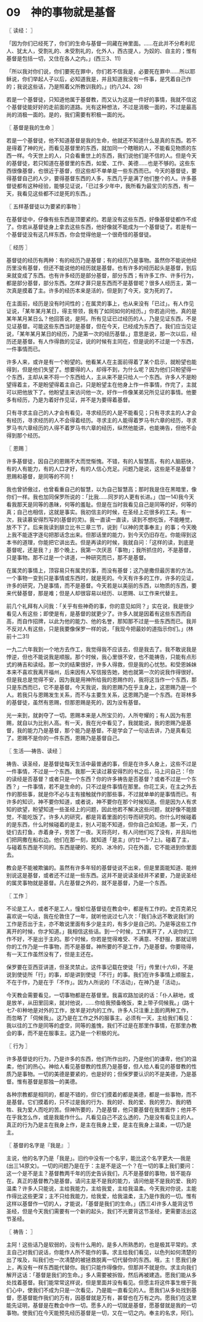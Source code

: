 # 09　神的事物就是基督



〖 读经： 〗

「因为你们已经死了，你们的生命与基督一同藏在神里面。……在此并不分希利尼人、犹太人，受割礼的、未受割礼的，化外人，西古提人，为奴的、自主的；惟有基督是包括一切，又住在各人之内。」(西三3、11)

「所以我对你们说，你们要死在罪中，你们若不信我是，必要死在罪中……所以耶稣说，你们举起人子以后，必知道我是，并且知道我没有一件事，是凭着自己作的；我说这些话，乃是照着父所教训我的。」(约八24、28)

若是一个基督徒，只知道他属于基督教，而又认为这是一件好的事情，我就不信这个基督徒能好好的走前面的道路。光有这种想法，不过是消极一面的，不过是最高尚的消极一面的。是的，我们需要有积极一面的光。



〖 基督是我的生命 〗

若是一个基督徒，他不知道基督是我的生命，他就还不知道什么是真的东西。若不是得着了神的光，而看见基督里的东西，就加同一个瞎眼的人，不能看见物质的东西一样。今天世上的人，只会看重世上的东西，我们说他们是不信的人。但是今天的基督徒，若只知道在基督里的东西，如爱、工作、美德……也是不够的。这些东西很像基督，也很近于基督，但这些却不单单是一些东西而已。今天的基督徒，要得基督自己的人少，要得基督东西的人多，东西几乎是满了他们整个的人。许多基督徒都有这种经验，能够见证说，「已过多少年中，我所看为最宝贝的东西，有一天，我看见这些都不过是死的东西。」



〖 五样基督徒以为要紧的事物 〗

在基督徒中，仔像有些东西是顶要紧的。若是没有这些东西，好像基督徒都作不成了。你若从基督徒身上拿去这些东西，他好像就不能成为一个基督徒了。若是有一个基督徒没有这几样东西，你会觉得他是一个很奇怪的基督徒。



〖 经历 〗

基督徒的经历有两种：有的经历乃是基督；有的经历乃是事物。虽然你不能说他经历里没有基督，但还不能说他的经历就是基督。也有许多的经历起头是基督，到后来就变成了东西。也有许多经历是部分基督，部分东西；有许多工作、许多行为，都是部分基督，部分东西。怎样才萛只是东西而不是基督呢？很多人经历主，第一次真是摸着了主。许多的经历本来是活的，但是到了今天，变为死的了。

在主面前，经历是没有时间性的；在属灵的事上，也从来没有「已过」。有人作见证说，「某年某月某日，得主带领，我有了如同如何的经历。」你若追问他，真的是某年某月某日么？他回答说，是阿。所有见证已过经历的人，乃是见证东西，不是见证基督。可能这些东西当时是基督，但在今天，已经成为东西了。我们应当见证说，「某年某月某日的经历，乃是第一次的经历基督。」意思是说，那一次以后，经历还是基督。有人作得救的见证，说的时候有主同在，但是说的不过是一个东西，一件事情而已。

许多人来，或许是有一个盼望的。他看某人在主面前得着了某个启示，就盼望也能得到，但是他们失望了。想要得的人，却得不到，为什么呢？因为他们只盼望得一个东西，主却从来不将一个东西给人，主从来不是只给人一个东西。许多人不是盼望得着主，不是盼望得着主自己，只是盼望主在他身上作一件事情，作完了，主就可以把他放下了。他盼望主来访问他一次，好作一件像某弟兄所见证的事情。他要多有经历，乃是为着好作见证，并不是为要得着基督。

只有寻求主自己的人才会有看见，寻求经历的人是不能看见；只有寻求主的人才会有经历，寻求经历的人不会得着经历。寻求主的人能得着罗马书六章的经历，寻求罗马书六章经历的人得不着罗马书六章的经历，纵然他能讲，也能祷告，但他不会得到那个经历。



〖 恩赐 〗

许多基督徒，因自己的恩赐不大而觉惭愧。不错，有的人智慧高，有的人脑筋快，有的人有能力，有的人口才好，有的人信心充足。问题乃是说，这些是不是基督？恩赐和基督，是同等的不同！

我也曾骄傲过，也曾看重自己的智慧，以为自己智慧高；那时我是住在黑暗里，像你们一样。我也加同保罗所说的：「比我……同岁的人更有长进。」(加一14)我今天看我那天是同等的愚昧，何等的羞耻。但是在当时我看见自己是同等的好，何等的真；自己也相信，这就是事实。我初信主的时候，在圣经上花很多的工夫。有一次，我读慕安得烈写的(基督的灵)。我一直读一直读，读到不想吃饭，不能睡觉，放不下了。后来我读到腓立比书三章三节，说到「以神的灵事奉主」的事；今天晚上我不能逐字逐句把那话念出来。但那话里的能力，到今天仍旧存在。你能得到这本书的道理，你能把它讲出去。但是再读的时候，我就自问：「这样的读，到底是基督呢，还是我？」那个晚上，我第一次厌恶「事物」；我所抓住的，不是基督，只是事物。那不过是一个讲道，一种研究而已，那不是基督。

在属灵的事情上，顶容易只有属灵的事，而没有基督；这乃是撒但最厉害的方法。一个事物一变到只是事情或东西时，就是死的。今天有许多的工作，许多的见证，许多的研究，乃是事情，而不是基督。今天若是以美丽的东西，以物质的东西，要来代替基督，那是难；但是人却很容易以经历、以恩赐、以工作来代替主。

前几个礼拜有人问我：「关乎有些神奇的事，你的意见如同？」实在说，我是很少看见人有这些；即使是有，是基督的就更少了。许多人就是因着有这些东西而自高，而自作招牌，以此为他的能力、他的名誉，那知那不过是一些东西而已。我并不反对人有这些，只是我要像保罗一样的说，「我现今把最妙的道指示你们。」(林前十二31)

一九二六年我到一个地方去作工，我觉得我不应该去，但是我去了。我不敢说我是悖逆，但也不能说我是顺服。那个时候，我心里很不安，也不能祷告，只能有点形式的祷吉和读经。那一次的结果很好，许多人得救，但是我的心忧愁。和受恩姊妹本来不喜欢我离开福州，后来因有人写信报告她，她也就第一次的说我作得很好。但是我总是觉得不安，因为我是用神所给我的恩赐作的，我将这当作一个东西，那只是东西而已，它不是基督。今天我说，我的恩赐乃在乎主身上，这恩赐乃是一个人。若我只与恩赐发生关系，而不与主要生关系，这恩赐乃是一个东西。在哥林多的基督徒，虽然有恩赐，但那恩赐是死的，因为没有基督。

光一来到，就剥夺了一切。恩赐本来是人所宝贝的，人所夸耀的；有人因为有恩赐，就自以为比别人高。有一天，我在光中看见了，我就能说，我的恩赐乃是基督，我的能力乃是基督，那个能乃是基督。不是学会了一句话去讲，乃是真看见了。恩赐不是你的一件东西，恩赐乃是基督自己。



〖 生活──祷告、读经 〗

祷告、读圣经，是基督徒每天生活中最普通的事，但是在许多人身上，这些不过是一件事情，不过是一个东西。我那一天读过慕安得烈的书之后，马上问自己：「你的读经是否基督？或者只是一个东西？你的许多祷告是否基督？或者不过是一个东西？」一件事情，若不是生命的，只不过是件事情在那里。你花工夫，在主之外去作的那些事，就是你不必与主有接触就作的那些事，不过就单单的是事情而已。有许多的知识，神不要你知道，或者说，神不要你在那个时候知道。但是因为人有求知的欲望，盼望知道一些圣经上的问题，因此他若不解决这些问题，就好像不能腄觉，不能吃饭了。许多人的研究，都是背着里面的引导而研究的。你什么时候碰着的是东西，什么时候碰着的是主，别人可能不知道，但你自己会知道。那一天，门徒们去打鱼，赤着身子，劳苦了一夜。天将亮时，有人问他们吃了没有，并且叫他们把网撒在船右边。他们在那一刻，就知道「是主」(约廿一1-7上)。碰着了主，与碰着东西是不同的。东西是硬的、死的、冰冷的，只在外面，它不能进到你里面去。

教会是不能被欺骗的。虽然有许多年轻的基督徒说不出来，但是里面能知道、能辨别说这是基督，或者还不过是一些东西。这并不是说读圣经并不紧要，乃是说圣经的属灵事物就是基督。凡在基督之外的，就不是基督，乃是一个东西。



〖 工作 〗

不论是工人，或者不是工人，憧蚧位基督徒在教会中，都是有工作的。史百克弟兄喜欢说一句话，我在伦敦住了一年，就听他说过七八次：「我们永远不敢说我们的工作是否出于主，亦不敢说里面有多少是主的，有多少是自己的。乃是等这些工作离开的时候，你才知道。」我相信这些话。到一个时候，工作离开了，人说你的工作不好，不是出于主的。那个时候，你若是觉得难受、不满意、不舒服，那就证明你的工作乃是一件事物，而不是基督。神所要的不是工作，乃是基督。你要晓得，有一天工作虽然没有了，但是主还在。

保罗要在亚西亚讲道，但圣灵禁止。这件事记载在使徒「行」传里(十六6)，不是说到使徒所「行」的事，却是讲到使徒「不行」的事。我们在许多事情上顺服主，不在于作，乃是在于「不作」。因为人所说的「不活动」，在神乃是「活动」。

今天教会需要看见，一切事物都是在基督里。我喜欢路加说的话：「仆人耕地，或是放羊，从田里回来，就对他说，……你给我预备晚饭，束上带子伺候我。」(路十七7-8)种地是对外的工作，放羊是对内的工作。许多人只注重上面的两种工作，而忽略了「伺候我」。这乃是在工作之外的服事主。必须有一天，主给我们看见：我以往的工作是同等的虚空，同等的羞愧，我们不过是在那里作事情，在那里办教会的事，而不是在服事主。这乃是一个积极的光。



〖 行为 〗

许多基督徒的行为，乃是许多的东西，他们所作出的，乃是他们的谦卑，他们的温柔，他们的热心。神给人看见基督教的性质乃是基督，但人给人看见的基督教的性质乃是事物。一切的美德是要紧的，也是好的；但保罗要认识的不是美德，乃是基督。惟有基督是那独一的美德。

各种宗教都是相同的，都是不错的，但它们摸着的都是美德，都是一些事物，而不是基督。它们摸着的，只不过是我的行为、我的好、我的爱、我的劳力、我的牺牲、我为爱人而吃的苦。但神所要的，乃是基督，他只要基督在我里面作；他并不在乎我怎么作，或是我能作什么。凡看见自己不这么透的，乃是没有看见主的人。真正的行为乃是主在我身上作，是主在我身上爱，是主在我身上温柔，一切乃是主。



〖 基督的名字是『我是』 〗

主说，他的名字乃是「我是」。旧约中没有一个名宇，能比这个名字更大──我是(出三14原文)。一切的问题乃是在于：主是不是这一个？在一切的事上我们要问：这一个是不是主？基督教两千年的历史告诉我们，凡不是基督的事物，皆不能存在。真正的基督教乃是基督。请问主是不是我的能力，请问他是不是我的爱、我的温柔？许多人只能说，主给我能力，主给我爱，主给我温柔。今天我对你说，主能作得比这些更深；主不只给我能力，给我爱，给我温柔，主乃是作我的一切。惟有这样以基督作一切的人，才能说，「基督是我们的生命。」(西三4)许多人能背这节圣经，但是今天我们需要有一个新的起头，我们不光要背这节圣经，更需要活出这节圣经。



〖 祷告： 〗

主阿！这些话乃是软弱的，没有什么用的，是多人所熟悉的，也是极其平常的。求主自己对我们说话，你能作人所不能作的事。求主给我们看见，以色列如何清楚的出了埃及，叫我们也一次凊楚的被拯救脱离一切代替你的东西。哦，主！愿我们身上，再没有一样东西能代替你。我们只能作得像你，但那并不就是你。求主向我们解开这话：「基督是我们的生命。」多人需要被拆毁，然后再被建造。愿我们能从多处找着基督。我们能常常这样说，但是里面并没有看见。但愿主将这件事生根于我们心中，使我们不成为只是一次看见，乃是能一直看见的人。愿我们从多处找到基督，愿基督能作我们的万有，因基督就是万有，甚督也在万有之内。愿我们在这里能先证明，基督是在教会中作一切。愿多人的一切就是基督，愿基督就是我的一切事物。使我们在今天能预先经历基督是一切，又在一切之内。奉主的名求，阿们。

